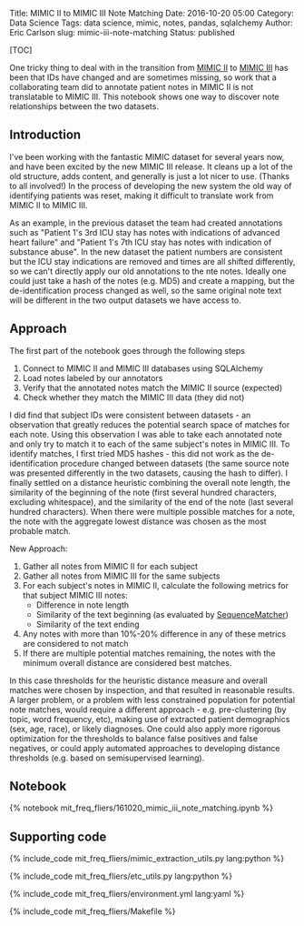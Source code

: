 Title: MIMIC II to MIMIC III Note Matching
Date: 2016-10-20 05:00
Category: Data Science
Tags: data science, mimic, notes, pandas, sqlalchemy
Author: Eric Carlson
slug: mimic-iii-note-matching
Status: published

[TOC]

One tricky thing to deal with in the transition from [MIMIC II](https://physionet.org/mimic2/) to 
[MIMIC III](https://mimic.physionet.org/) has been that
IDs have changed and are sometimes missing, so work that a collaborating team did to annotate 
patient notes in MIMIC II is not translatable to MIMIC III.  This notebook shows one way to discover 
note relationships between the two datasets.

## Introduction

I've been working with the fantastic MIMIC dataset for several years now, and have been excited
by the new MIMIC III release.  It cleans up a lot of the old structure, adds content, and generally
is just a lot nicer to use.  (Thanks to all involved!)  In the process of developing the new
system the old way of identifying patients was reset, making it difficult to translate work from 
MIMIC II to MIMIC III.  

As an example, in the previous dataset the team had created annotations
such as "Patient 1's 3rd ICU stay has notes with indications of advanced heart failure" and "Patient 1's
7th ICU stay has
notes with indication of substance abuse".  In the new dataset the patient numbers are consistent
but the ICU stay indications are removed and times are all shifted differently, so we can't directly
apply our old annotations to the nte notes.  Ideally one could just
take a hash of the notes (e.g. MD5) and create a mapping, but the de-identification process changed
as well, so the same original note text will be different in the two output datasets we have
access to.
  
## Approach

The first part of the notebook goes through the following steps

1. Connect to MIMIC II and MIMIC III databases using SQLAlchemy
2. Load notes labeled by our annotators
3. Verify that the annotated notes match the MIMIC II source (expected)
4. Check whether they match the MIMIC III data (they did not)

I did find that subject IDs were consistent between datasets - an observation that greatly reduces
the potential search space of matches for each note.  Using this observation I was able to take
each annotated note and only try to match it to each of the same subject's notes in MIMIC III. To
identify matches, I first tried MD5 hashes - this did not work as the de-identification procedure
changed between datasets (the same source note was presented differently in the two datasets, 
causing the hash to differ).  I finally settled on a distance heuristic combining the overall note 
length, the similarity of the beginning of the note (first several hundred characters, excluding
whitespace), and the similarity of the end of the note (last several hundred characters).  When there
were multiple possible matches for a note, the note with the aggregate lowest distance was chosen
as the most probable match.

New Approach:

1. Gather all notes from MIMIC II for each subject
2. Gather all notes from MIMIC III for the same subjects
3. For each subject's notes in MIMIC II, calculate the following metrics for that subject MIMIC III 
   notes:
    * Difference in note length
    * Similarity of the text beginning (as evaluated by [SequenceMatcher](https://docs.python.org/2/library/difflib.html))
    * Similarity of the text ending
4. Any notes with more than 10%-20% difference in any of these metrics are considered to not match
5. If there are multiple potential matches remaining, the notes with the minimum overall distance are
   considered best matches.

In this case thresholds for the heuristic distance measure and overall matches were chosen by
inspection, and that resulted in reasonable results.  A larger problem, or a problem with less
constrained population for potential note matches, would require a different approach - e.g.
pre-clustering (by topic, word frequency, etc), making use of extracted patient demographics (sex,
age, race), or likely diagnoses.  One could also apply more rigorous optimization for the thresholds
to balance false positives and false negatives, or could apply automated approaches to developing
distance thresholds (e.g. based on semisupervised learning).

## Notebook

{% notebook mit_freq_fliers/161020_mimic_iii_note_matching.ipynb %}

## Supporting code

{% include_code mit_freq_fliers/mimic_extraction_utils.py lang:python %}

{% include_code mit_freq_fliers/etc_utils.py lang:python %}

{% include_code mit_freq_fliers/environment.yml lang:yaml %}

{% include_code mit_freq_fliers/Makefile %}